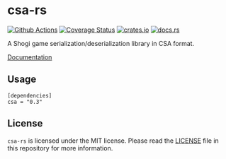 # csa-rs

[![Github Actions](https://github.com/nozaq/csa-rs/workflows/build/badge.svg)](https://github.com/nozaq/csa-rs/actions?workflow=build)
[![Coverage Status](https://coveralls.io/repos/github/nozaq/csa-rs/badge.svg)](https://coveralls.io/github/nozaq/csa-rs)
[![crates.io](https://img.shields.io/crates/v/csa.svg)](https://crates.io/crates/csa)
[![docs.rs](https://docs.rs/csa/badge.svg)](https://docs.rs/csa)

A Shogi game serialization/deserialization library in CSA format.

[Documentation](https://nozaq.github.io/csa-rs)

## Usage

```
[dependencies]
csa = "0.3"
```

## License

`csa-rs` is licensed under the MIT license. Please read the [LICENSE](LICENSE) file in this repository for more information.
